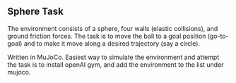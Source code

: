 ## Sphere Task

The environment consists of a sphere, four walls (elastic collisions), and ground friction forces. The task is to move the ball to a goal position (go-to-goal) and to make it move along a desired trajectory (say a circle).

Written in MuJoCo. Easiest way to simulate the environment and attempt the task is to install openAI gym, and add the environment to the list under mujoco.
